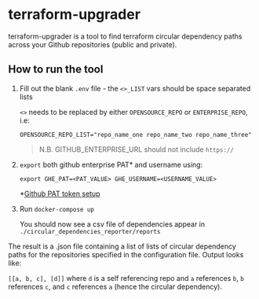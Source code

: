 # terraform-upgrader 

terraform-upgrader is a tool to find terraform circular dependency paths across your Github repositories (public and private).

## How to run the tool
1. Fill out the blank `.env` file - the `<>_LIST` vars should be space separated lists
 
    `<>` needs to be replaced by either `OPENSOURCE_REPO` or `ENTERPRISE_REPO`, i.e:
    
    ```
    OPENSOURCE_REPO_LIST="repo_name_one repo_name_two repo_name_three"
    ```
    > N.B. GITHUB_ENTERPRISE_URL should not include `https://`

2. `export` both github enterprise PAT* and username using:

    ```
    export GHE_PAT=<PAT_VALUE> GHE_USERNAME=<USERNAME_VALUE>
    ```
    *[Github PAT token setup](https://docs.github.com/en/github/authenticating-to-github/keeping-your-account-and-data-secure/creating-a-personal-access-token)

3. Run `docker-compose up`

    You should now see a csv file of dependencies appear in `./circular_dependencies_reporter/reports`
    
The result is a .json file containing a list of lists of circular dependency paths for the repositories specified in the configuration file.
Output looks like:

`[[a, b, c], [d]]` where `d` is a self referencing repo and `a` references `b`, `b` references `c`, and `c` references `a` (hence the circular dependency).

